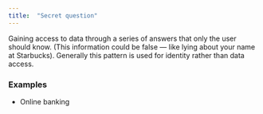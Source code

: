 ```yaml
---
title:  "Secret question"
---
```


Gaining access to data through a series of answers that only the user should know. (This information could be false — like lying about your name at Starbucks). Generally this pattern is used for identity rather than data access.

### Examples
* Online banking
